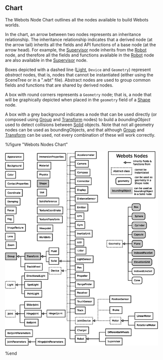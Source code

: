 ## Chart

The Webots Node Chart outlines all the nodes available to build Webots worlds.

In the chart, an arrow between two nodes represents an inheritance relationship.
The inheritance relationship indicates that a derived node (at the arrow tail)
inherits all the fields and API functions of a base node (at the arrow head).
For example, the [Supervisor](supervisor.md) node inherits from the
[Robot](robot.md) node, and therefore all the fields and functions available in
the [Robot](robot.md) node are also available in the [Supervisor](supervisor.md)
node.

Boxes depicted with a dashed line ([Light](light.md), `Device` and `Geometry`)
represent *abstract* nodes, that is, nodes that cannot be instantiated (either
using the SceneTree or in a ".wbt"  file). Abstract nodes are used to group
common fields and functions that are shared by derived nodes.

A box with round corners represents a `Geometry` node; that is, a node that will
be graphically depicted when placed in the `geometry` field of a
[Shape](shape.md) node.

A box with a grey background indicates a node that can be used directly (or
composed using [Group](group.md) and [Transform](transform.md) nodes) to build a
*boundingObject* used to detect collisions between [Solid](solid.md) objects.
Note that not all geometry nodes can be used as boundingObjects, and that
although [Group](group.md) and [Transform](transform.md) can be used, not every
combination of these will work correctly.

%figure "Webots Nodes Chart"

![node_hierarchy.png](images/node_hierarchy.png)

%end

